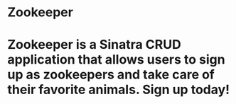 # Zookeeper

# Zookeeper is a Sinatra CRUD application that allows users to sign up as zookeepers and take care of their favorite animals. Sign up today!
